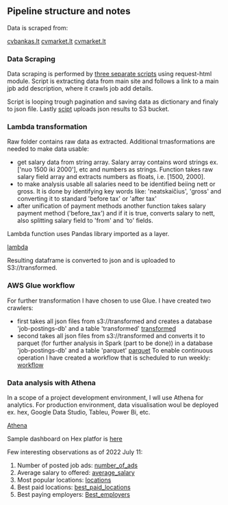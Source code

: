 ## Pipeline structure and notes
Data is scraped from:

 [cvbankas.lt](https://cvbankas.lt)
 [cvmarket.lt](https://cvmarket.lt)
 [cvmarket.lt](https://cv-online.lt)


### Data Scraping
Data scraping is performed by [three separate scripts](code) using request-html module. Script is extracting data from main site and follows a link to a main jpb add description, where it crawls job add details.

Script is looping trough pagination and saving data as dictionary and finaly to json file.
Lastly [scipt](code/upload_to_s3.py) uploads json results to S3 bucket.

### Lambda transformation
Raw folder contains raw data as extracted. Additional trnasformations are needed to make data usable:
- get salary data from string array. Salary array contains word strings ex. ['nuo 1500 iki 2000'], etc and numbers as strings. Function takes raw salary field array and extracts numbers as floats, i.e. [1500, 2000].
- to make analysis usable all salaries need to be identified beiing nett or gross. It is done by identifying key words like: 'neatskaičius', 'gross' and converting it to standard 'before tax' or 'after tax'
- after unification of payment methods another function takes salary payment method ('before_tax') and if it is true, converts salary to nett, also splitting salary field to 'from' and 'to' fields.

Lambda function uses Pandas library imported as a layer.

[lambda](images/lambda.png)

Resulting dataframe is converted to json and is uploaded to S3://transformed.

### AWS Glue workflow
For further transformation I have chosen to use Glue. I have created two crawlers:
- first takes all json files from s3://transformed and creates a database 'job-postings-db' and a table 'transformed'
[transformed](images/transformed.png)
- second takes all json files from s3://transformed and converts it to parquet (for further analysis in Spark (part to be done)) in a database 'job-postings-db' and a table 'parquet'
[parquet](images/parquet.png)
To enable continuous operation I have created a workflow that is scheduled to run weekly:
[workflow](images/workflow.png)

### Data analysis with Athena

In a scope of a project development environment, I wll use Athena for analytics. For production environment, data visualisation woul be deployed ex. hex, Google Data Studio, Tableu, Power Bi, etc. 

[Athena](images/athena.png)

Sample dashboard on Hex platfor is [here](https://app.hex.tech/c30abd41-93ac-4b26-9b75-d7e46b16673e/app/f64c5f6a-7fb0-416e-914a-553c80078219/latest)

Few interesting observations as of 2022 July 11:
1. Number of posted job ads:
[number_of_ads](images/number_of_job_ads.png)
2. Average salary to offered:
[average_salary](images/average_salary.png)
3. Most popular locations:
[locations](images/most_pupular_locations.png)
5. Best paid locations:
[best_paid_locations](images/best_paid_locations.png)
6. Best paying employers:
[Best_employers](images/best_paying_employers.png)


